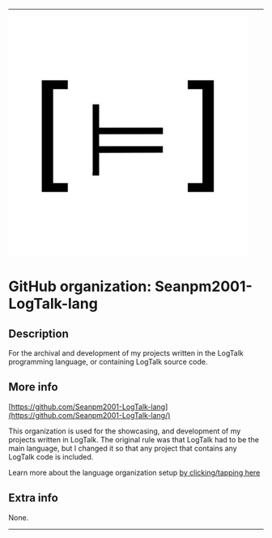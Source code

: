
***

![LogTalk.jpeg failed to load. The file may be missing or corrupt. Check the file path for errors first.](/AdditionalInfo/2/Seanpm2001-LogTalk-lang/LogTalk.jpeg)

# GitHub organization: Seanpm2001-LogTalk-lang

## Description

For the archival and development of my projects written in the LogTalk programming language, or containing LogTalk source code.

## More info

[https://github.com/Seanpm2001-LogTalk-lang](https://github.com/Seanpm2001-LogTalk-lang/)

This organization is used for the showcasing, and development of my projects written in LogTalk. The original rule was that LogTalk had to be the main language, but I changed it so that any project that contains any LogTalk code is included.

Learn more about the language organization setup [by clicking/tapping here](/AdditionalInfo/LanguageOrgs/README.md)

## Extra info

None.

***
